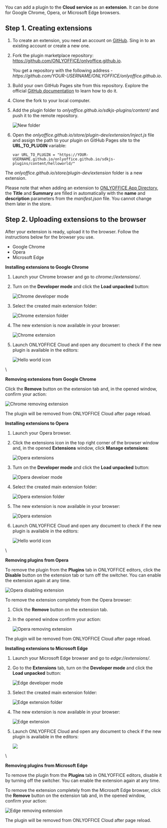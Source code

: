 You can add a plugin to the **Cloud service** as an **extension**. It can be done for Google Chrome, Opera, or Microsoft Edge browsers.

## Step 1. Creating extensions

1. To create an extension, you need an account on [GitHub](https://github.com/). Sing in to an existing account or create a new one.

2. Fork the plugin marketplace repository: <https://github.com/ONLYOFFICE/onlyoffice.github.io>.

   You get a repository with the following address - *https\://github.com/YOUR-USERNAME/ONLYOFFICE/onlyoffice.github.io*.

3. Build your own GitHub Pages site from this repository. Explore the official [GitHub documentation](https://docs.github.com/en/pages/quickstart) to learn how to do it.

4. Clone the fork to your local computer.

5. Add the plugin folder to *onlyoffice.github.io/sdkjs-plugins/content/* and push it to the remote repository.

   ![New folder](/plugins/new-folder.png)

6. Open the *onlyoffice.github.io/store/plugin-dev/extension/inject.js* file and assign the path to your plugin on GitHub Pages site to the **URL\_TO\_PLUGIN** variable:

   ```
   var URL_TO_PLUGIN = "https://YOUR-USERNAME.github.io/onlyoffice.github.io/sdkjs-plugins/content/helloworld/"
   ```

The *onlyoffice.github.io/store/plugin-dev/extension* folder is a new extension.

Please note that when adding an extension to [ONLYOFFICE App Directory](https://www.onlyoffice.com/en/app-directory), the **Title** and **Summary** are filled in automatically with the **name** and **description** parameters from the *manifest.json* file. You cannot change them later in the store.

## Step 2. Uploading extensions to the browser

After your extension is ready, upload it to the browser. Follow the instructions below for the browser you use.

* Google Chrome
* Opera
* Microsoft Edge

**Installing extensions to Google Chrome**

1. Launch your Chrome browser and go to *chrome://extensions/*.

2. Turn on the **Developer mode** and click the **Load unpacked** button:

   ![Chrome developer mode](/plugins/chrome-developer-mode.png)

3. Select the created main extension folder:

   ![Chrome extension folder](/plugins/chrome-extension-folder.png)

4. The new extension is now available in your browser:

   ![Chrome extension](/plugins/chrome-extension.png)

5. Launch ONLYOFFICE Cloud and open any document to check if the new plugin is available in the editors:

   ![Hello world icon](/plugins/helloworld_icon.png)

\


**Removing extensions from Google Chrome**

Click the **Remove** button on the extension tab and, in the opened window, confirm your action:

![Chrome removing extension](/plugins/chrome-removing-extension.png)

The plugin will be removed from ONLYOFFICE Cloud after page reload.

**Installing extensions to Opera**

1. Launch your Opera browser.

2. Click the extensions icon in the top right corner of the browser window and, in the opened **Extensions** window, click **Manage extensions**:

   ![Opera extensions](/plugins/opera-extensions.png)

3. Turn on the **Developer mode** and click the **Load unpacked** button:

   ![Opera develoer mode](/plugins/opera-developer-mode.png)

4. Select the created main extension folder:

   ![Opera extension folder](/plugins/opera-extension-folder.png)

5. The new extension is now available in your browser:

   ![Opera extension](/plugins/opera-extension.png)

6. Launch ONLYOFFICE Cloud and open any document to check if the new plugin is available in the editors:

   ![Hello world icon](/plugins/helloworld_icon.png)

\


**Removing plugins from Opera**

To remove the plugin from the **Plugins** tab in ONLYOFFICE editors, click the **Disable** button on the extension tab or turn off the switcher. You can enable the extension again at any time.

![Opera disabling extension](/plugins/opera-disabling-extension.png)

To remove the extension completely from the Opera browser:

1. Click the **Remove** button on the extension tab.

2. In the opened window confirm your action:

   ![Opera removing extension](/plugins/opera-removing-extension.png)

The plugin will be removed from ONLYOFFICE Cloud after page reload.

**Installing extensions to Microsoft Edge**

1. Launch your Microsoft Edge browser and go to *edge://extensions/*.

2. Go to the **Extensions** tab, turn on the **Developer mode** and click the **Load unpacked** button:

   ![Edge developer mode](/plugins/edge-developer-mode.png)

3. Select the created main extension folder:

   ![Edge extension folder](/plugins/edge-extension-folder.png)

4. The new extension is now available in your browser:

   ![Edge extension](/plugins/edge-extension.png)

5. Launch ONLYOFFICE Cloud and open any document to check if the new plugin is available in the editors:

   ![](/plugins/helloworld_icon.png)

\


**Removing plugins from Microsoft Edge**

To remove the plugin from the **Plugins** tab in ONLYOFFICE editors, disable it by turning off the switcher. You can enable the extension again at any time.

To remove the extension completely from the Microsoft Edge browser, click the **Remove** button on the extension tab and, in the opened window, confirm your action:

![Edge removing extension](/plugins/edge-removing-extension.png)

The plugin will be removed from ONLYOFFICE Cloud after page reload.
